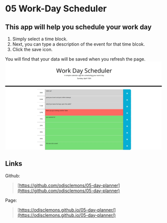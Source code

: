# 05 Work-Day Scheduler

## This app will help you schedule your work day

1. Simply select a time block.
2. Next, you can type a description of the event for that time blcok.
3. Click the save icon.

You will find that your data will be saved when you refresh the page.
![screenshot of finished application](dayplanner.webp)

## Links

Github:

> [https://github.com/odisclemons/05-day-planner](https://github.com/odisclemons/05-day-planner)

Page:

> [https://odisclemons.github.io/05-day-planner/](https://odisclemons.github.io/05-day-planner/)

